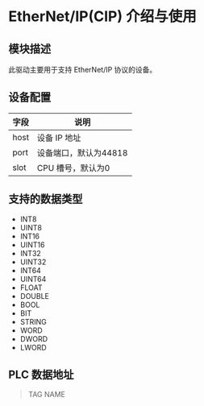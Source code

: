 # EtherNet/IP(CIP) 介绍与使用

## 模块描述

此驱动主要用于支持 EtherNet/IP 协议的设备。

## 设备配置

| 字段 | 说明                  |
| ---- | --------------------- |
| host | 设备 IP 地址            |
| port | 设备端口，默认为44818 |
| slot | CPU 槽号，默认为0      |

## 支持的数据类型

* INT8
* UINT8
* INT16
* UINT16
* INT32
* UINT32
* INT64
* UINT64
* FLOAT
* DOUBLE
* BOOL
* BIT
* STRING
* WORD
* DWORD
* LWORD

## PLC 数据地址

>  TAG NAME </span>
